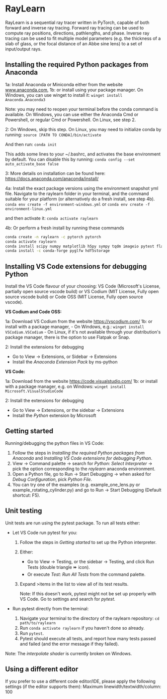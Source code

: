 # RayLearn

RayLearn is a sequential ray tracer written in PyTorch, capable of both forward and inverse ray tracing. Forward ray tracing can be used to compute ray positions, directions, pathlengths, and phase. Inverse ray tracing can be used to fit multiple model parameters (e.g. the thickness of a slab of glass, or the focal distance of an Abbe sine lens) to a set of input/output rays.

## Installing the required Python packages from Anaconda

1a: Install Anaconda or Miniconda either from the website www.anaconda.com,
1b: or install using your package manager. On Windows, you can use winget to install it:
`winget install Anaconda.Anaconda3`

Note: you may need to reopen your terminal before the conda command is available. On Windows, you can use either the Anaconda Cmd or Powershell, or regular Cmd or Powershell. On Linux, see step 2.

2: On Windows, skip this step. On Linux, you may need to initialize conda by running:
`source [PATH TO CONDA]/bin/activate`

And then run:
`conda init`

This adds some lines to your ~/.bashrc, and activates the base environment by default. You can disable this by running:
`conda config --set auto_activate_base false`

3: More details on installation can be found here: https://docs.anaconda.com/anaconda/install/

4a: Install the exact package versions using the environment snapshot yml file. Navigate to the raylearn folder in your terminal, and the command suitable for your platform (or alternatively do a fresh install, see step 4b).
`conda env create -f environment-windows.yml`
or
`conda env create -f environment-linux.yml`

and then activate it:
`conda activate raylearn`

4b: Or perform a fresh install by running these commands

```bash
conda create -n raylearn -c pytorch pytorch
conda activate raylearn
conda install scipy numpy matplotlib h5py sympy tqdm imageio pytest flake8 autopep8 pyopengl
conda install -c conda-forge pyglfw hdf5storage
```

## Installing VS Code extensions for debugging Python

Install the VS Code flavour of your choosing: VS Code (Microsoft's License, partially open source vscode build) or VS Codium (MIT License, Fully open source vscode build) or Code OSS (MIT License, Fully open source vscode).

**VS Codium and Code OSS:**

1a: Download VS Codium from the website https://vscodium.com/
1b: or install with a package manager,
    - On Windows, e.g.: `winget install VSCodium.VSCodium`
    - On Linux, if it's not available through your distribution's package manager, there is the option to use Flatpak or Snap.

2: Install the extensions for debugging

- Go to View → Extensions, or Sidebar → Extensions
- Install the *Anaconda Extension Pack* by ms-python

**VS Code:**

1a: Download from the website https://code.visualstudio.com/
1b: or install with a package manager, e.g. on Windows: `winget install Microsoft.VisualStudioCode`

2: Install the extensions for debugging

- Go to View → Extensions, or the sidebar → Extensions
- Install the *Python* extension by Microsoft

## Getting started

Running/debugging the python files in VS Code:

1. Follow the steps in *Installing the required Python packages from Anaconda* and *Installing VS Code extensions for debugging Python*.
2. View → Command palette → search for *Python: Select Interpreter* → pick the option corresponding to the *raylearn* anaconda environment.
3. Open a Python file, go to Run → Start Debugging → when asked for *Debug Configuration*, pick *Python File*.
4. You can try one of the examples (e.g. example_one_lens.py or example_rotating_cylinder.py) and go to Run → Start Debugging (Default shortcut: F5).

## Unit testing

Unit tests are run using the pytest package. To run all tests either:

- Let VS Code run pytest for you:
  
  1. Follow the steps in *Getting started* to set up the Python interpreter.
  2. Either: 
     - Go to View → Testing, or the sidebar → Testing, and click Run Tests (double triangle ⏩ icon).
     - Or execute *Test: Run All Tests* from the command palette.
  3. Expand >items in the list to view all of its test results.
     
     Note: If this doesn't work, pytest might not be set up properly with VS Code. Go to settings and search for *pytest*.

- Run pytest directly from the terminal:
  
  1. Navigate your terminal to the directory of the raylearn repository: `cd path/to/raylearn`
  2. Run `conda activate raylearn` if you haven't done so already.
  3. Run `pytest`.
  4. Pytest should execute all tests, and report how many tests passed and failed (and the error message if they failed).

Note: The *interpolate shader* is currently broken on Windows.

## Using a different editor

If you prefer to use a different code editor/IDE, please apply the following settings (if the editor supports them):
Maximum linewidth/textwidth/column: 100
